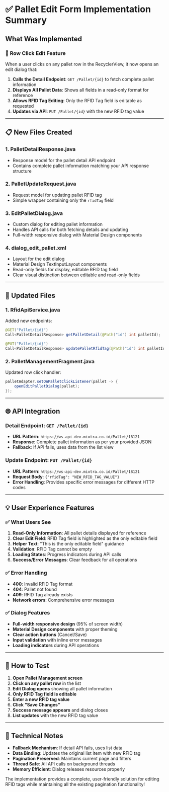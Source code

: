 # ✅ Pallet Edit Form Implementation Summary

## What Was Implemented

### 🎯 **Row Click Edit Feature**
When a user clicks on any pallet row in the RecyclerView, it now opens an edit dialog that:

1. **Calls the Detail Endpoint**: `GET /Pallet/{id}` to fetch complete pallet information
2. **Displays All Pallet Data**: Shows all fields in a read-only format for reference
3. **Allows RFID Tag Editing**: Only the RFID Tag field is editable as requested
4. **Updates via API**: `PUT /Pallet/{id}` with the new RFID tag value

---

## 📋 **New Files Created**

### 1. **PalletDetailResponse.java**
- Response model for the pallet detail API endpoint
- Contains complete pallet information matching your API response structure

### 2. **PalletUpdateRequest.java** 
- Request model for updating pallet RFID tag
- Simple wrapper containing only the `rfidTag` field

### 3. **EditPalletDialog.java**
- Custom dialog for editing pallet information
- Handles API calls for both fetching details and updating
- Full-width responsive dialog with Material Design components

### 4. **dialog_edit_pallet.xml**
- Layout for the edit dialog
- Material Design TextInputLayout components
- Read-only fields for display, editable RFID tag field
- Clear visual distinction between editable and read-only fields

---

## 🔧 **Updated Files**

### 1. **RfidApiService.java**
Added new endpoints:
```java
@GET("Pallet/{id}")
Call<PalletDetailResponse> getPalletDetail(@Path("id") int palletId);

@PUT("Pallet/{id}")
Call<PalletDetailResponse> updatePalletRfidTag(@Path("id") int palletId, @Body PalletUpdateRequest updateRequest);
```

### 2. **PalletManagementFragment.java**
Updated row click handler:
```java
palletAdapter.setOnPalletClickListener(pallet -> {
    openEditPalletDialog(pallet);
});
```

---

## 🌐 **API Integration**

### **Detail Endpoint**: `GET /Pallet/{id}`
- **URL Pattern**: `https://ws-api-dev.mixtra.co.id/Pallet/18121`
- **Response**: Complete pallet information as per your provided JSON
- **Fallback**: If API fails, uses data from the list view

### **Update Endpoint**: `PUT /Pallet/{id}`
- **URL Pattern**: `https://ws-api-dev.mixtra.co.id/Pallet/18121`
- **Request Body**: `{"rfidTag": "NEW_RFID_TAG_VALUE"}`
- **Error Handling**: Provides specific error messages for different HTTP codes

---

## 💡 **User Experience Features**

### ✅ **What Users See**
1. **Read-Only Information**: All pallet details displayed for reference
2. **Clear Edit Field**: RFID Tag field is highlighted as the only editable field
3. **Helper Text**: "This is the only editable field" guidance
4. **Validation**: RFID Tag cannot be empty
5. **Loading States**: Progress indicators during API calls
6. **Success/Error Messages**: Clear feedback for all operations

### ✅ **Error Handling**
- **400**: Invalid RFID Tag format
- **404**: Pallet not found
- **409**: RFID Tag already exists
- **Network errors**: Comprehensive error messages

### ✅ **Dialog Features**
- **Full-width responsive design** (95% of screen width)
- **Material Design components** with proper theming
- **Clear action buttons** (Cancel/Save)
- **Input validation** with inline error messages
- **Loading indicators** during API operations

---

## 🚀 **How to Test**

1. **Open Pallet Management screen**
2. **Click on any pallet row** in the list
3. **Edit Dialog opens** showing all pallet information
4. **Only RFID Tag field is editable**
5. **Enter a new RFID tag value**
6. **Click "Save Changes"**
7. **Success message appears** and dialog closes
8. **List updates** with the new RFID tag value

---

## 🔧 **Technical Notes**

- **Fallback Mechanism**: If detail API fails, uses list data
- **Data Binding**: Updates the original list item with new RFID tag
- **Pagination Preserved**: Maintains current page and filters
- **Thread Safe**: All API calls on background threads
- **Memory Efficient**: Dialog releases resources properly

The implementation provides a complete, user-friendly solution for editing RFID tags while maintaining all the existing pagination functionality!